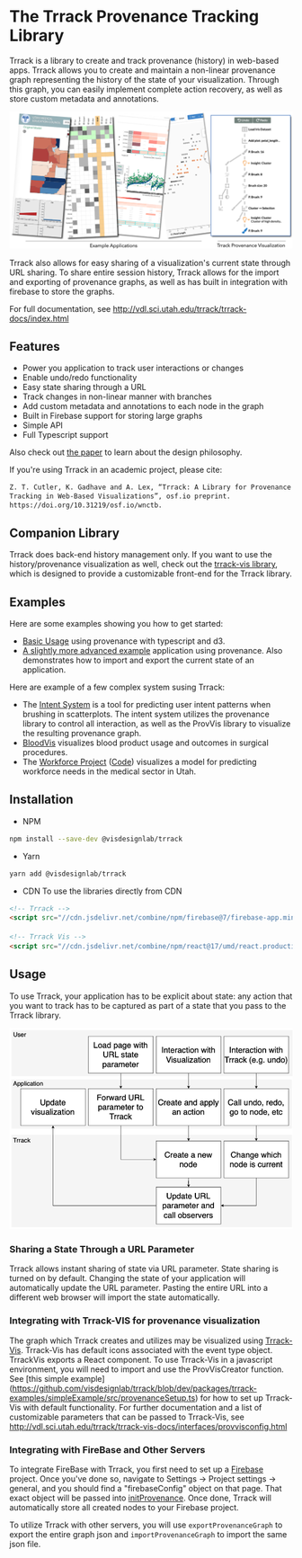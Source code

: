 # The Trrack Provenance Tracking Library

Trrack is a library to create and track provenance (history) in web-based apps. Trrack allows you to create and maintain a non-linear provenance graph representing the history of the state of your visualization. Through this graph, you can easily implement complete action recovery, as well as store custom metadata and annotations.

![Overview of applications implementing the trrack library, and the trrack provenance visualization](trrack_overview.png)

Trrack also allows for easy sharing of a visualization's current state through URL sharing. To share entire session history, Trrack allows for the import and exporting of provenance graphs, as well as has built in integration with firebase to store the graphs.

For full documentation, see http://vdl.sci.utah.edu/trrack/trrack-docs/index.html

## Features

- Power you application to track user interactions or changes
- Enable undo/redo functionality
- Easy state sharing through a URL
- Track changes in non-linear manner with branches
- Add custom metadata and annotations to each node in the graph
- Built in Firebase support for storing large graphs
- Simple API
- Full Typescript support

Also check out [the paper](https://doi.org/10.31219/osf.io/wnctb) to learn about the design philosophy.

If you're using Trrack in an academic project, please cite:

```
Z. T. Cutler, K. Gadhave and A. Lex, “Trrack: A Library for Provenance Tracking in Web-Based Visualizations”, osf.io preprint. https://doi.org/10.31219/osf.io/wnctb.
```

## Companion Library

Trrack does back-end history management only. If you want to use the history/provenance visualization as well, check out the [trrack-vis library](https://github.com/visdesignlab/trrack/tree/master/packages/trrack-vis), which is designed to provide a customizable front-end for the Trrack library.


## Examples

Here are some examples showing you how to get started:

 * [Basic Usage](https://github.com/visdesignlab/trrack-examples) using provenance with typescript and d3.
 * [A slightly more advanced example](https://github.com/visdesignlab/provenance-lib-core-demo) application using provenance. Also demonstrates how to import and export the current state of an application.



Here are example of a few complex system susing Trrack:

 * The [Intent System](https://github.com/visdesignlab/intent-system) is a tool for predicting user intent patterns when brushing in scatterplots. The intent system utilizes the provenance library to control all interaction, as well as the ProvVis library to visualize the resulting provenance graph.
 * [BloodVis](https://github.com/visdesignlab/bloodvis) visualizes blood product usage and outcomes in surgical procedures.
 * The [Workforce Project](http://vdl.sci.utah.edu/workforce-frontend/) ([Code](https://github.com/visdesignlab/workforce-frontend)) visualizes a model for predicting workforce needs in the medical sector in Utah.


## Installation

- NPM

```bash
npm install --save-dev @visdesignlab/trrack
```

- Yarn

```bash
yarn add @visdesignlab/trrack
```

- CDN
To use the libraries directly from CDN

```html
<!-- Trrack -->
<script src="//cdn.jsdelivr.net/combine/npm/firebase@7/firebase-app.min.js,npm/firebase@7/firebase-database.min.js,npm/mobx@6/dist/mobx.umd.production.min.js,npm/lz-string@1/libs/lz-string.min.js,npm/deep-diff@1/dist/deep-diff.min.js,npm/@visdesignlab/trrack/dist/trrack.umd.production.min.js"></script>

<!-- Trrack Vis -->
<script src="//cdn.jsdelivr.net/combine/npm/react@17/umd/react.production.min.js,npm/react-dom@17/umd/react-dom.production.min.js,npm/react-move@6/dist/react-move.min.js,npm/typestyle@2/umd/typestyle.min.js,npm/semantic-ui-react@2/dist/umd/semantic-ui-react.min.js,npm/d3@6.2.0/dist/d3.min.js,npm/@visdesignlab/trrack-vis/dist/trrackvis.umd.development.min.js"></script>
```

## Usage

To use Trrack, your application has to be explicit about state: any action that you want to track has to be captured as part of a state that you pass to the Trrack library.


![Overview of how Trrack integrates with client software.](trrack_architecture.png)


### Sharing a State Through a URL Parameter

Trrack allows instant sharing of state via URL parameter. State sharing is turned on by default. Changing the state of your application will automatically update the URL parameter. Pasting the entire URL into a different web browser will import the state automatically.

### Integrating with Trrack-VIS for provenance visualization

The graph which Trrack creates and utilizes may be visualized using [Trrack-Vis](https://github.com/visdesignlab/trrack-vis). Trrack-Vis has default icons associated with the event type object. TrrackVis exports a React component. To use Trrack-Vis in a javascript environment, you will need to import and use the ProvVisCreator function. See [this simple example] (https://github.com/visdesignlab/trrack/blob/dev/packages/trrack-examples/simpleExample/src/provenanceSetup.ts) for how to set up Trrack-Vis with default functionality. For further documentation and a list of customizable parameters that can be passed to Trrack-Vis, see http://vdl.sci.utah.edu/trrack/trrack-vis-docs/interfaces/provvisconfig.html

### Integrating with FireBase and Other Servers

To integrate FireBase with Trrack, you first need to set up a [Firebase](https://firebase.google.com/docs/database) project. Once you've done so, navigate to Settings -> Project settings -> general, and you should find a "firebaseConfig" object on that page. That exact object will be passed into [initProvenance](http://vdl.sci.utah.edu/trrack-examples/api/trrack/globals.html#initprovenance). Once done, Trrack will automatically store all created nodes to your Firebase project.

To utilize Trrack with other servers, you will use `exportProvenanceGraph` to export the entire graph json and `importProvenanceGraph` to import the same json file.
